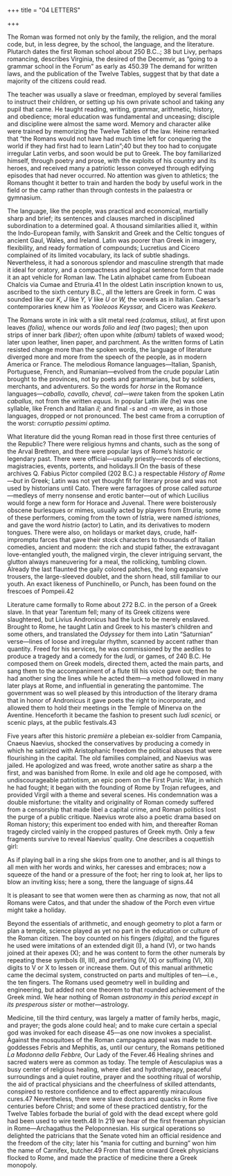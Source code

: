 +++
title = "04 LETTERS"

+++

The Roman was formed not only by the family, the religion, and the moral code, but, in less degree, by the school, the language, and the literature. Plutarch dates the first Roman school about 250 B.C..; 38 but Livy, perhaps romancing, describes Virginia, the desired of the Decemvir, as “going to a grammar school in the Forum” as early as 450.39 The demand for written laws, and the publication of the Twelve Tables, suggest that by that date a majority of the citizens could read.

The teacher was usually a slave or freedman, employed by several families to instruct their children, or setting up his own private school and taking any pupil that came. He taught reading, writing, grammar, arithmetic, history, and obedience; moral education was fundamental and unceasing; disciple and discipline were almost the same word. Memory and character alike were trained by memorizing the Twelve Tables of the law. Heine remarked that “the Romans would not have had much time left for conquering the world if they had first had to learn Latin”;40 but they too had to conjugate irregular Latin verbs, and soon would be put to Greek. The boy familiarized himself, through poetry and prose, with the exploits of his country and its heroes, and received many a patriotic lesson conveyed through edifying episodes that had never occurred. No attention was given to athletics; the Romans thought it better to train and harden the body by useful work in the field or the camp rather than through contests in the palaestra or gymnasium.

The language, like the people, was practical and economical, martially sharp and brief; its sentences and clauses marched in disciplined subordination to a determined goal. A thousand similarities allied it, within the Indo-European family, with Sanskrit and Greek and the Celtic tongues of ancient Gaul, Wales, and Ireland. Latin was poorer than Greek in imagery, flexibility, and ready formation of compounds; Lucretius and Cicero complained of its limited vocabulary, its lack of subtle shadings. Nevertheless, it had a sonorous splendor and masculine strength that made it ideal for oratory, and a compactness and logical sentence form that made it an apt vehicle for Roman law. The Latin alphabet came from Euboean Chalcis via Cumae and Etruria.41 In the oldest Latin inscription known to us, ascribed to the sixth century B.C., all the letters are Greek in form. C was sounded like our *K, J* like *Y, V* like *U* or *W,* the vowels as in Italian. Caesar’s contemporaries knew him as *Yooleoos Keyssar,* and Cicero was *Keekero.*

The Romans wrote in ink with a slit metal reed *\(calamus, stilus\),* at first upon leaves *\(folia\),* whence our words *folio* and *leaf* \(two pages\); then upon strips of inner bark *\(liber\);* often upon white *\(album\)* tablets of waxed wood; later upon leather, linen paper, and parchment. As the written forms of Latin resisted change more than the spoken words, the language of literature diverged more and more from the speech of the people, as in modern America or France. The melodious Romance languages—Italian, Spanish, Portuguese, French, and Rumanian—evolved from the crude popular Latin brought to the provinces, not by poets and grammarians, but by soldiers, merchants, and adventurers. So the words for *horse* in the Romance languages—*caballo, cavallo, cheval, cal—were* taken from the spoken Latin *caballus,* not from the written *equus.* In popular Latin *ille* \(he\) was one syllable, like French and Italian *il;* and final *-s* and *-m* were, as in those languages, dropped or not pronounced. The best came from a corruption of the worst: *corruptio pessimi optima.*

What literature did the young Roman read in those first three centuries of the Republic? There were religious hymns and chants, such as the song of the Arval Brethren, and there were popular lays of Rome’s historic or legendary past. There were official—usually priestly—records of elections, magistracies, events, portents, and holidays.II On the basis of these archives Q. Fabius Pictor compiled \(202 B.C.\) a respectable *History of Rome—but* in Greek; Latin was not yet thought fit for literary prose and was not used by historians until Cato. There were farragoes of prose called *saturae*—medleys of merry nonsense and erotic banter—out of which Lucilius would forge a new form for Horace and Juvenal. There were boisterously obscene burlesques or mimes, usually acted by players from Etruria; some of these performers, coming from the town of Istria, were named *istriones,* and gave the word *histrio* \(actor\) to Latin, and its derivatives to modern tongues. There were also, on holidays or market days, crude, half-impromptu farces that gave their stock characters to thousands of Italian comedies, ancient and modern: the rich and stupid father, the extravagant love-entangled youth, the maligned virgin, the clever intriguing servant, the glutton always maneuvering for a meal, the rollicking, tumbling clown. Already the last flaunted the gaily colored patches, the long expansive trousers, the large-sleeved doublet, and the shorn head, still familiar to our youth. An exact likeness of Punchinello, or Punch, has been found on the frescoes of Pompeii.42

Literature came formally to Rome about 272 B.C. in the person of a Greek slave. In that year Tarentum fell; many of its Greek citizens were slaughtered, but Livius Andronicus had the luck to be merely enslaved. Brought to Rome, he taught Latin and Greek to his master’s children and some others, and translated the *Odyssey* for them into Latin “Saturnian” verse—lines of loose and irregular rhythm, scanned by accent rather than quantity. Freed for his services, he was commissioned by the aediles to produce a tragedy and a comedy for the *ludi,* or games, of 240 B.C. He composed them on Greek models, directed them, acted the main parts, and sang them to the accompaniment of a flute till his voice gave out; then he had another sing the lines while he acted them—a method followed in many later plays at Rome, and influential in generating the pantomime. The government was so well pleased by this introduction of the literary drama that in honor of Andronicus it gave poets the right to incorporate, and allowed them to hold their meetings in the Temple of Minerva on the Aventine. Henceforth it became the fashion to present such *ludi scenici,* or scenic plays, at the public festivals.43

Five years after this historic *première* a plebeian ex-soldier from Campania, Cnaeus Naevius, shocked the conservatives by producing a comedy in which he satirized with Aristophanic freedom the political abuses that were flourishing in the capital. The old families complained, and Naevius was jailed. He apologized and was freed, wrote another satire as sharp a the first, and was banished from Rome. In exile and old age he composed, with undiscourageable patriotism, an epic poem on the First Punic War, in which he had fought; it began with the founding of Rome by Trojan refugees, and provided Virgil with a theme and several scenes. His condemnation was a double misfortune: the vitality and originality of Roman comedy suffered from a censorship that made libel a capital crime, and Roman politics lost the purge of a public critique. Naevius wrote also a poetic drama based on Roman history; this experiment too ended with him, and thereafter Roman tragedy circled vainly in the cropped pastures of Greek myth. Only a few fragments survive to reveal Naevius’ quality. One describes a coquettish girl:

As if playing ball in a ring she skips from one to another, and is all things to all men with her words and winks, her caresses and embraces; now a squeeze of the hand or a pressure of the foot; her ring to look at, her lips to blow an inviting kiss; here a song, there the language of signs.44

It is pleasant to see that women were then as charming as now, that not all Romans were Catos, and that under the shadow of the Porch even virtue might take a holiday.

Beyond the essentials of arithmetic, and enough geometry to plot a farm or plan a temple, science played as yet no part in the education or culture of the Roman citizen. The boy counted on his fingers *\(digita\),* and the figures he used were imitations of an extended digit \(I\), a hand \(V\), or two hands joined at their apexes \(X\); and he was content to form the other numerals by repeating these symbols \(II, III\), and prefixing \(IV, IX\) or suffixing \(VI, XII\) digits to V or X to lessen or increase them. Out of this manual arithmetic came the decimal system, constructed on parts and multiples of ten—i.e., the ten fingers. The Romans used geometry well in building and engineering, but added not one theorem to that rounded achievement of the Greek mind. We hear nothing of Roman *astronomy in this period except in its presperous sister* or mother—astrology.

Medicine, till the third century, was largely a matter of family herbs, magic, and prayer; the gods alone could heal; and to make cure certain a special god was invoked for each disease 45—as one now invokes a specialist. Against the mosquitoes of the Roman campagna appeal was made to the goddesses Febris and Mephitis, as, until our century, the Romans petitioned *La Madonna della Febbre,* Our Lady of the Fever.46 Healing shrines and sacred waters were as common as today. The temple of Aesculapius was a busy center of religious healing, where diet and hydrotherapy, peaceful surroundings and a quiet routine, prayer and the soothing ritual of worship, the aid of practical physicians and the cheerfulness of skilled attendants, conspired to restore confidence and to effect apparently miraculous cures.47 Nevertheless, there were slave doctors and quacks in Rome five centuries before Christ; and some of these practiced dentistry, for the Twelve Tables forbade the burial of gold with the dead except where gold had been used to wire teeth.48 In 219 we hear of the first freeman physician in Rome—Archagathus the Peloponnesian. His surgical operations so delighted the patricians that the Senate voted him an official residence and the freedom of the city; later his “mania for cutting and burning” won him the name of Carnifex, butcher.49 From that time onward Greek physicians flocked to Rome, and made the practice of medicine there a Greek monopoly.


